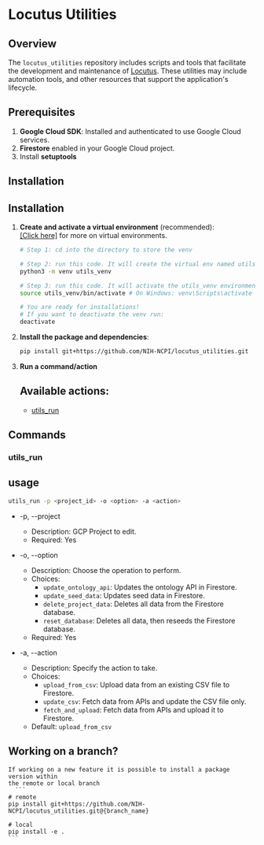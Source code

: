 # Locutus Utilities

## Overview

The `locutus_utilities` repository includes scripts and tools that facilitate the development and maintenance of [Locutus]("https://github.com/NIH-NCPI/locutus"). These utilities may include automation tools, and other resources that support the application's lifecycle.


## Prerequisites

1. **Google Cloud SDK**: Installed and authenticated to use Google Cloud services.
2. **Firestore** enabled in your Google Cloud project.
3. Install **setuptools**

## Installation

## Installation

1. **Create and activate a virtual environment** (recommended):<br>
[[Click here]]("https://realpython.com/python-virtual-environments-a-primer/") for more on virtual environments.

    ```bash
    # Step 1: cd into the directory to store the venv

    # Step 2: run this code. It will create the virtual env named utils_venv in the current directory.
    python3 -m venv utils_venv

    # Step 3: run this code. It will activate the utils_venv environment
    source utils_venv/bin/activate # On Windows: venv\Scripts\activate

    # You are ready for installations! 
    # If you want to deactivate the venv run:
    deactivate
    ```

2. **Install the package and dependencies**:
    ```bash
    pip install git+https://github.com/NIH-NCPI/locutus_utilities.git
    ```
3. **Run a command/action**

   ## Available actions:
   * [utils_run](#utils_run) <br>

## Commands
### utils_run 
## usage 
```bash
utils_run -p <project_id> -o <option> -a <action>
```
* -p, --project
    * Description: GCP Project to edit.
    * Required: Yes

* -o, --option
    * Description: Choose the operation to perform.
    * Choices:
        * `update_ontology_api`: Updates the ontology API in Firestore.
        * `update_seed_data`: Updates seed data in Firestore.
        * `delete_project_data`: Deletes all data from the Firestore database.
        * `reset_database`: Deletes all data, then reseeds the Firestore database.
    * Required: Yes

* -a, --action
    * Description: Specify the action to take.
    * Choices:
        * `upload_from_csv`: Upload data from an existing CSV file to Firestore.
        * `update_csv`: Fetch data from APIs and update the CSV file only.
        * `fetch_and_upload`: Fetch data from APIs and upload it to Firestore.
    * Default: `upload_from_csv`

## Working on a branch?
    If working on a new feature it is possible to install a package version within
    the remote or local branch
      ```
    # remote
    pip install git+https://github.com/NIH-NCPI/locutus_utilities.git@{branch_name}

    # local
    pip install -e .
    ```